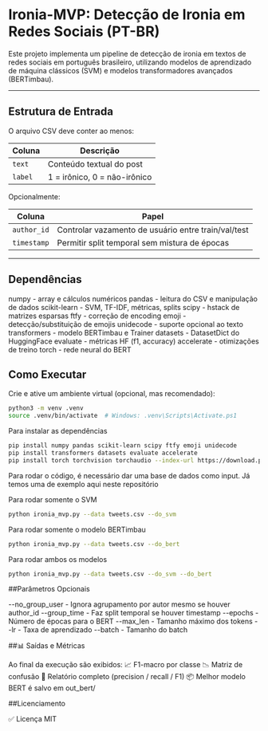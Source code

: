 # Ironia-MVP: Detecção de Ironia em Redes Sociais (PT-BR)

Este projeto implementa um pipeline de detecção de ironia em textos de redes sociais em português brasileiro, utilizando modelos de aprendizado de máquina clássicos (SVM) e modelos transformadores avançados (BERTimbau).

---

## Estrutura de Entrada

O arquivo CSV deve conter ao menos:

| Coluna | Descrição |
|--------|-----------|
| `text` | Conteúdo textual do post |
| `label` | 1 = irônico, 0 = não-irônico |

Opcionalmente:

| Coluna | Papel |
|--------|------|
| `author_id` | Controlar vazamento de usuário entre train/val/test |
| `timestamp` | Permitir split temporal sem mistura de épocas |

---
## Dependências

numpy	- array e cálculos numéricos
pandas	- leitura do CSV e manipulação de dados
scikit-learn	- SVM, TF-IDF, métricas, splits
scipy	- hstack de matrizes esparsas
ftfy	- correção de encoding
emoji	- detecção/substituição de emojis
unidecode	- suporte opcional ao texto
transformers	- modelo BERTimbau e Trainer
datasets	- DatasetDict do HuggingFace
evaluate	- métricas HF (f1, accuracy)
accelerate	- otimizações de treino
torch	- rede neural do BERT

## Como Executar

Crie e ative um ambiente virtual (opcional, mas recomendado):

```bash
python3 -m venv .venv
source .venv/bin/activate  # Windows: .venv\Scripts\Activate.ps1
````

Para instalar as dependências
````bash
pip install numpy pandas scikit-learn scipy ftfy emoji unidecode
pip install transformers datasets evaluate accelerate
pip install torch torchvision torchaudio --index-url https://download.pytorch.org/whl/cpu
````
Para rodar o código, é necessário dar uma base de dados como input. Já temos uma de exemplo aqui neste repositório

Para rodar somente o SVM
````bash
python ironia_mvp.py --data tweets.csv --do_svm
````

Para rodar somente o modelo BERTimbau
````bash
python ironia_mvp.py --data tweets.csv --do_bert
````

Para rodar ambos os modelos
````bash
python ironia_mvp.py --data tweets.csv --do_svm --do_bert
````

##Parâmetros Opcionais

--no_group_user	- Ignora agrupamento por autor mesmo se houver author_id
--group_time	- Faz split temporal se houver timestamp
--epochs	- Número de épocas para o BERT
--max_len	- Tamanho máximo dos tokens
--lr	- Taxa de aprendizado
--batch	- Tamanho do batch


##📊 Saídas e Métricas

Ao final da execução são exibidos:
📈 F1-macro por classe
📉 Matriz de confusão
📌 Relatório completo (precision / recall / F1)
📦 Melhor modelo BERT é salvo em out_bert/



##Licenciamento

✅ Licença MIT 
